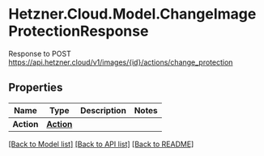 # Hetzner.Cloud.Model.ChangeImageProtectionResponse
Response to POST https://api.hetzner.cloud/v1/images/{id}/actions/change_protection

## Properties

Name | Type | Description | Notes
------------ | ------------- | ------------- | -------------
**Action** | [**Action**](Action.md) |  | 

[[Back to Model list]](../../README.md#documentation-for-models) [[Back to API list]](../../README.md#documentation-for-api-endpoints) [[Back to README]](../../README.md)

